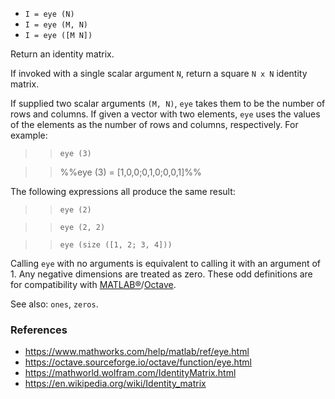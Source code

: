 - `I = eye (N)`
- `I = eye (M, N)`
- `I = eye ([M N])`

Return an identity matrix.

If invoked with a single scalar argument `N`, return a square `N x N` identity
matrix.

If supplied two scalar arguments `(M, N)`, `eye` takes them to be the number of
rows and columns. If given a vector with two elements, `eye` uses the values of
the elements as the number of rows and columns, respectively. For example:

> > `eye (3)`

> > %%eye (3) = [1,0,0;0,1,0;0,0,1]%%

The following expressions all produce the same result:

> > `eye (2)`

> > `eye (2, 2)`

> > `eye (size ([1, 2; 3, 4]))`

Calling `eye` with no arguments is equivalent to calling it with an argument
of 1. Any negative dimensions are treated as zero. These odd definitions are
for compatibility with
[MATLAB&reg;](https://www.mathworks.com/)/[Octave](https://www.gnu.org/software/octave/).

See also: `ones`, `zeros`.

### References

- https://www.mathworks.com/help/matlab/ref/eye.html
- https://octave.sourceforge.io/octave/function/eye.html
- https://mathworld.wolfram.com/IdentityMatrix.html
- https://en.wikipedia.org/wiki/Identity_matrix
